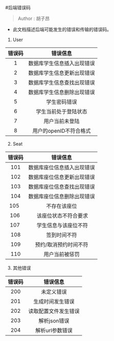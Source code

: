 #后端错误码

> Author : 胡子昂

- 此文档描述后端可能发生的错误和传输的错误码。

1. User

| 错误码 |          错误信息          |
| :----: | :------------------------: |
|   1    | 数据库学生信息插入出现错误 |
|   2    | 数据库学生信息更新出现错误 |
|   3    | 数据库学生信息查找出现错误 |
|   4    | 数据库学生信息删除出现错误 |
|   5    |        学生密码错误        |
|   6    |    学生当前处于登陆状态    |
|   7    |       用户当前未登陆       |
|   8    |   用户的openID不符合格式   |

2. Seat


| 错误码 |          错误信息          |
| :----: | :------------------------: |
|  101   | 数据库座位信息插入出现错误 |
|  102   | 数据库座位信息更新出现错误 |
|  103   | 数据库座位信息查找出现错误 |
|  104   | 数据库座位信息删除出现错误 |
|  105   |        不存在该座位        |
|  106   |    该座位状态不符合要求   |
|  107   |    学生信息与该座位不符   |
| 108 | 签到时间不符 |
| 109 | 预约/取消预约时间不符 |
| 110 | 用户当前被惩罚 |

3. 其他错误

| 错误码 |       错误信息       |
| :----: | :------------------: |
|  200   |      未定义错误      |
|  201   |   生成时间发生错误   |
|  202   | 读取配置文件发生错误 |
|  203   |     解析json错误     |
|  204   |   解析url参数错误    |
